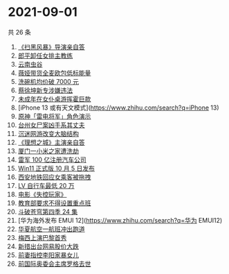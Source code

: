 # 2021-09-01

共 26 条

<!-- BEGIN -->
<!-- 最后更新时间 Wed Sep 01 2021 20:09:02 GMT+0800 (China Standard Time) -->

1. [《扫黑风暴》导演亲自答](https://www.zhihu.com/search?q=扫黑风暴)
1. [郎平卸任女排主教练](https://www.zhihu.com/search?q=郎平)
1. [云南虫谷](https://www.zhihu.com/search?q=云南虫谷)
1. [薇娅带货全麦欧包低标能量](https://www.zhihu.com/search?q=薇娅带货)
1. [洗碗机均价破 7000 元](https://www.zhihu.com/search?q=洗碗机)
1. [蔡徐坤新专涉嫌违法](https://www.zhihu.com/search?q=蔡徐坤)
1. [未成年在女仆桌游挥霍巨款](https://www.zhihu.com/search?q=桌游)
1. [iPhone 13 或有天文模式](https://www.zhihu.com/search?q=iPhone 13)
1. [原神「雷电将军」角色演示](https://www.zhihu.com/search?q=原神)
1. [台州女尸案凶手系其丈夫](https://www.zhihu.com/search?q=台州女尸)
1. [沉迷网游改变大脑结构](https://www.zhihu.com/search?q=网络游戏)
1. [《理想之城》主演亲自答](https://www.zhihu.com/search?q=理想之城)
1. [厦门一小米之家遭洗劫](https://www.zhihu.com/search?q=小米之家被盗)
1. [雷军 100 亿注册汽车公司](https://www.zhihu.com/search?q=小米汽车)
1. [Win11 正式版 10 月 5 日发布](https://www.zhihu.com/search?q=Windows11)
1. [西安地铁回应女乘客被拖拽](https://www.zhihu.com/search?q=西安地铁)
1. [LV 自行车最低 20 万](https://www.zhihu.com/search?q=LV自行车)
1. [电影《失控玩家》](https://www.zhihu.com/search?q=失控玩家)
1. [教育部要求不得设置重点班](https://www.zhihu.com/search?q=重点班)
1. [斗破苍穹第四季 24 集](https://www.zhihu.com/search?q=斗破苍穹)
1. [华为海外发布 EMUI 12](https://www.zhihu.com/search?q=华为 EMUI12)
1. [华夏航空一航班冲出跑道](https://www.zhihu.com/search?q=华夏航空)
1. [梅西上演巴黎首秀](https://www.zhihu.com/search?q=梅西)
1. [新措出台网易股价大跌](https://www.zhihu.com/search?q=网易游戏)
1. [前妻指控李阳家暴女儿](https://www.zhihu.com/search?q=李阳家暴)
1. [前国际奥委会主席罗格去世](https://www.zhihu.com/search?q=罗格)

<!-- END -->
